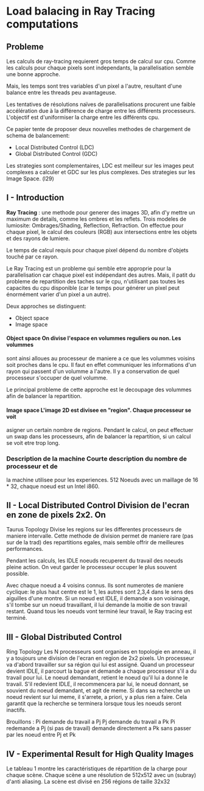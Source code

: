 # Load balacing in Ray Tracing computations


## Probleme

Les calculs de ray-tracing requierent gros temps de calcul sur cpu. Comme les
calculs pour chaque pixels sont independants, la parallelisation semble une
bonne approche.

Mais, les temps sont tres variables d'un pixel a l'autre, resultant d'une
balance entre les threads peu avantageuse.

Les tentatives de résolutions naïves de parallelisations procurent une faible accélération due à la différence de 
charge entre les différents processeurs.
L'objectif est d'uniformiser la charge entre les différents cpu.

Ce papier tente de proposer deux nouvelles methodes de chargement de schema de
balancement:
 - Local Distributed Control (LDC)
 - Global Distributed Control (GDC)

Les strategies sont complementaires, LDC est meilleur sur les images peut
complexes a calculer et GDC sur les plus complexes. Des strategies sur les
Image Space. (l29)

## I - Introduction

**Ray Tracing** : une methode pour generer des images 3D, afin d'y mettre un
maximum de details, comme les ombres et les reflets. Trois modeles de
lumiosite: Ombrages/Shading, Reflection, Refraction. On effectue pour chaque
pixel, le calcul des couleurs (RGB) aux intersections entre les objets et des
rayons de lumiere.

Le temps de calcul requis pour chaque pixel dépend du nombre d'objets touché
par ce rayon.

Le Ray Tracing est un probleme qui semble etre approprie pour la
parallelisation car chaque pixel est indépendant des autres. Mais, il patit du probleme de repartition des taches sur le
cpu, n'utilisant pas toutes les capacites du cpu disponible (car le temps pour générer un pixel 
peut énormément varier d'un pixel a un autre).

Deux approches se distinguent: 
 - Object space 
 - Image space 
 
#### Object space On divise l'espace en volummes reguliers ou non. Les volummes
 sont ainsi alloues au processeur de maniere a ce que les volummes voisins soit
 proches dans le cpu. Il faut en effet communiquer les informations d'un rayon
 qui passent d'un volumme a l'autre. Il y a conservation de quel processeur
 s'occuper de quel volumme. 

Le principal probleme de cette approche est le decoupage des volummes afin de
balancer la repartition. 

#### Image space L'image 2D est divisee en "region". Chaque processeur se voit
asigner un certain nombre de regions. Pendant le calcul, on peut effectuer un
swap dans les processeurs, afin de balancer la repartition, si un calcul se
voit etre trop long.


### Description de la machine Courte description du nombre de processeur et de
la machine utilisee pour les experiences.
512 Noeuds avec un maillage de 16 * 32, chaque noeud est un Intel i860.


## II - Local Distributed Control Division de l'ecran en zone de pixels 2x2. On
Taurus Topology
Divise les regions sur les differentes processeurs de maniere intervalle. Cette
methode de division permet de maniere rare (pas sur de la trad) des
repartitions egales, mais semble offrir de meilleures performances.

Pendant les calculs, les IDLE noeuds recuperent du travail des noeuds pleine
action. On veut garder le processeur occuper le plus souvent possible.

Avec chaque noeud a 4 voisins connus. Ils sont numerotes de maniere cyclique:
le plus haut centre est le 1, les autres sont 2,3,4 dans le sens des aiguilles
d'une montre. Si un noeud est IDLE, il demande a son voisinage, s'il tombe sur
un noeud travaillant, il lui demande la moitie de son travail restant.
Quand tous les noeuds vont terminé leur travail, le Ray tracing est terminé. 
 
## III - Global Distributed Control
 Ring Topology
 Les N processeurs sont organises en topologie en anneau, il y a toujours une division de
 l'ecran en region de 2x2 pixels.
 Un processeur va d'abord travailler sur sa région qui lui est assigné. 
Quand un processeur devient IDLE, il parcourt
 la bague et demande a chaque processeur s'il a du travail pour lui. Le noeud
 demandant, retient le noeud qu'il lui a donne le travail. S'il redevient IDLE,
 il recommencera par lui, le noeud donnant, se souvient du noeud demandant, et
 agit de meme. Si dans sa recherche un noeud revient sur lui meme, il s'arrete,
 a priori, y a plus rien a faire.
 Cela garantit que la recherche se terminera lorsque tous les noeuds seront inactifs.

Brouillons :
 Pi demande du travail a Pj
 Pj demande du travail a Pk
 Pi redemande a Pj (si pas de travail) demande directement a Pk sans passer par les noeud entre Pj et Pk

## IV - Experimental Result for High Quality Images

Le tableau 1 montre les caractéristiques de répartition de la charge pour chaque scène.
Chaque scène a une résolution de 512x512 avec un (subray) d'anti aliasing.
La scène est divisé en 256 régions de taille 32x32
